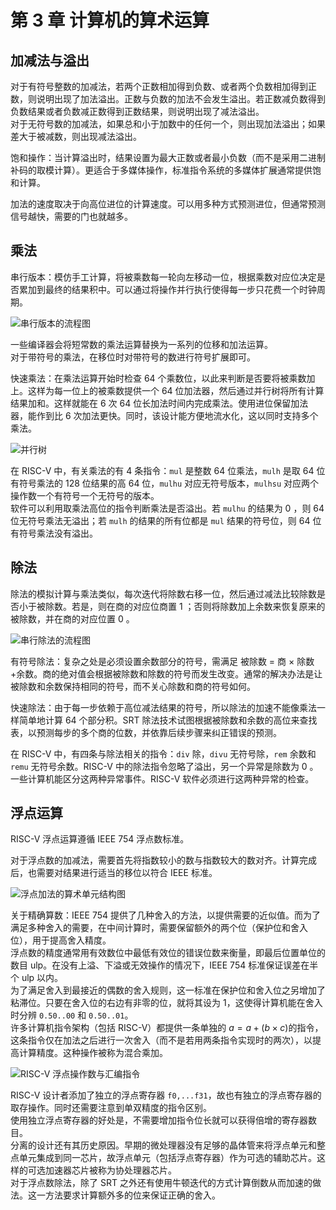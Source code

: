 # 第 3 章 计算机的算术运算

## 加减法与溢出
对于有符号整数的加减法，若两个正数相加得到负数、或者两个负数相加得到正数，则说明出现了加法溢出。正数与负数的加法不会发生溢出。若正数减负数得到负数结果或者负数减正数得到正数结果，则说明出现了减法溢出。  
对于无符号数的加减法，如果总和小于加数中的任何一个，则出现加法溢出；如果差大于被减数，则出现减法溢出。

饱和操作：当计算溢出时，结果设置为最大正数或者最小负数（而不是采用二进制补码的取模计算）。更适合于多媒体操作，标准指令系统的多媒体扩展通常提供饱和计算。

加法的速度取决于向高位进位的计算速度。可以用多种方式预测进位，但通常预测信号越快，需要的门也就越多。

## 乘法
串行版本：模仿手工计算，将被乘数每一轮向左移动一位，根据乘数对应位决定是否累加到最终的结果积中。可以通过将操作并行执行使得每一步只花费一个时钟周期。

![串行版本的流程图](_v_images/20220914144403638_5376.png)

一些编译器会将短常数的乘法运算替换为一系列的位移和加法运算。  
对于带符号的乘法，在移位时对带符号的数进行符号扩展即可。

快速乘法：在乘法运算开始时检查 64 个乘数位，以此来判断是否要将被乘数加上。这样为每一位上的被乘数提供一个 64 位加法器，然后通过并行树将所有计算结果加和。这样就能在 6 次 64 位长加法时间内完成乘法。使用进位保留加法器，能作到比 6 次加法更快。同时，该设计能方便地流水化，这以同时支持多个乘法。

![并行树](_v_images/20220914145601016_14886.png)

在 RISC-V 中，有关乘法的有 4 条指令：`mul` 是整数 64 位乘法，`mulh` 是取 64 位有符号乘法的 128 位结果的高 64 位，`mulhu` 对应无符号版本，`mulhsu` 对应两个操作数一个有符号一个无符号的版本。  
软件可以利用取乘法高位的指令判断乘法是否溢出。若 `mulhu` 的结果为 0 ，则 64 位无符号乘法无溢出；若 `mulh` 的结果的所有位都是 `mul` 结果的符号位，则 64 位有符号乘法没有溢出。

## 除法

除法的模拟计算与乘法类似，每次迭代将除数右移一位，然后通过减法比较除数是否小于被除数。若是，则在商的对应位商置 1 ；否则将除数加上余数来恢复原来的被除数，并在商的对应位置 0 。

![串行除法的流程图](_v_images/20220914150554469_26769.png)

有符号除法：复杂之处是必须设置余数部分的符号，需满足 被除数 = 商 $\times$ 除数+余数。商的绝对值会根据被除数和除数的符号而发生改变。通常的解决办法是让被除数和余数保持相同的符号，而不关心除数和商的符号如何。

快速除法：由于每一步依赖于高位减法结果的符号，所以除法的加速不能像乘法一样简单地计算 64 个部分积。SRT 除法技术试图根据被除数和余数的高位来查找表，以预测每步的多个商的位数，并依靠后续步骤来纠正错误的预测。

在 RISC-V 中，有四条与除法相关的指令：`div` 除，`divu` 无符号除，`rem` 余数和 `remu` 无符号余数。RISC-V 中的除法指令忽略了溢出，另一个异常是除数为 0 。一些计算机能区分这两种异常事件。RISC-V 软件必须进行这两种异常的检查。

## 浮点运算
RISC-V 浮点运算遵循 IEEE 754 浮点数标准。

对于浮点数的加减法，需要首先将指数较小的数与指数较大的数对齐。计算完成后，也需要对结果进行适当的移位以符合 IEEE 标准。

![浮点加法的算术单元结构图](_v_images/20220914154106346_8234.png)

关于精确算数：IEEE 754 提供了几种舍入的方法，以提供需要的近似值。而为了满足多种舍入的需要，在中间计算时，需要保留额外的两个位（保护位和舍入位），用于提高舍入精度。  
浮点数的精度通常用有效数位中最低有效位的错误位数来衡量，即最后位置单位的数目 ulp。在没有上溢、下溢或无效操作的情况下，IEEE 754 标准保证误差在半个 ulp 以内。  
为了满足舍入到最接近的偶数的舍入规则，这一标准在保护位和舍入位之另增加了粘滞位。只要在舍入位的右边有非零的位，就将其设为 1，这使得计算机能在舍入时分辨 `0.50..00` 和 `0.50..01`。  
许多计算机指令架构（包括 RISC-V）都提供一条单独的 $a=a+(b\times c)$的指令，这条指令仅在加法之后进行一次舍入（而不是若用两条指令实现时的两次），以提高计算精度。这种操作被称为混合乘加。

![RISC-V 浮点操作数与汇编指令](_v_images/20220914154314870_7038.png)

RISC-V 设计者添加了独立的浮点寄存器 `f0,...f31`，故也有独立的浮点寄存器的取存操作。同时还需要注意到单双精度的指令区别。  
使用独立浮点寄存器的好处是，不需要增加指令位长就可以获得倍增的寄存器数目。  
分离的设计还有其历史原因。早期的微处理器没有足够的晶体管来将浮点单元和整点单元集成到同一芯片，故浮点单元（包括浮点寄存器）作为可选的辅助芯片。这样的可选加速器芯片被称为协处理器芯片。  
对于浮点数除法，除了 SRT 之外还有使用牛顿迭代的方式计算倒数从而加速的做法。这一方法要求计算额外多的位来保证正确的舍入。
